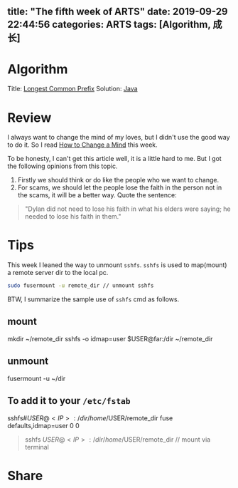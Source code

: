 title: "The fifth week of ARTS"
date: 2019-09-29 22:44:56
categories: ARTS
tags: [Algorithm, 成长]
---
# Algorithm
Title: [Longest Common Prefix](https://leetcode.com/problems/longest-common-prefix/)
Solution: [Java](https://github.com/huaqianlee/LeetcodeSolutions/blob/master/algorithms/java/LongestCommonPrefix.java)

# Review
I always want to change the mind of my loves, but I didn't use the good way to do it. So I read [How to Change a Mind](https://forge.medium.com/how-to-change-a-mind-1774681b9369) this week.

To be honesty, I can't get this article well, it is a little hard to me. But I got the following opinions from this topic.
1. Firstly we should think or do like the people who we want to change.
2. For scams, we should let the people lose the faith in the person not in the scams, it will be a better way. Quote the sentence:  
> "Dylan did not need to lose his faith in what his elders were saying; he needed to lose his faith in them." 
<!-- more -->
# Tips
This week I leaned the way to unmount `sshfs`. `sshfs` is used to map(mount) a remote server dir to the local pc.
```bash
sudo fusermount -u remote_dir // unmount sshfs 
```

BTW, I summarize the sample use of `sshfs` cmd as follows.
## mount
mkdir ~/remote_dir
sshfs -o idmap=user $USER@far:/dir ~/remote_dir

## unmount 
fusermount -u ~/dir

## To add it to your `/etc/fstab`
sshfs#$USER@<IP>:/dir /home/$USER/remote_dir fuse defaults,idmap=user 0 0
> sshfs $USER@<IP>:/dir /home/$USER/remote_dir // mount via terminal


# Share